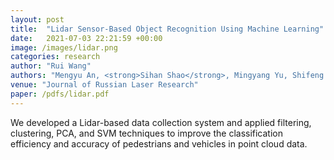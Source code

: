 ```yaml
---
layout: post
title:  "Lidar Sensor-Based Object Recognition Using Machine Learning"
date:   2021-07-03 22:21:59 +00:00
image: /images/lidar.png
categories: research
author: "Rui Wang"
authors: "Mengyu An, <strong>Sihan Shao</strong>, Mingyang Yu, Shifeng Wang & Xiping Xu"
venue: "Journal of Russian Laser Research"
paper: /pdfs/lidar.pdf
---
```

We developed a Lidar-based data collection system and applied filtering, clustering, PCA, and SVM techniques to improve the classification efficiency and accuracy of pedestrians and vehicles in point cloud data.